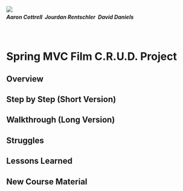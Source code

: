 <img align="left" src="http://skilldistillery.com/downloads/sd_logo.jpg">

##### Aaron Cottrell &nbsp;Jourdan Rentschler &nbsp;David Daniels
<br>

# Spring MVC Film C.R.U.D. Project

## Overview


## Step by Step (Short Version)


## Walkthrough (Long Version)


## Struggles


## Lessons Learned


## New Course Material
